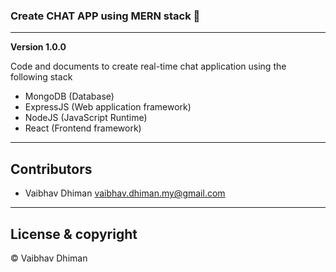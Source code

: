 ### Create CHAT APP using MERN stack 🤠

---

**Version 1.0.0**

Code and documents to create real-time chat application using the following stack

- MongoDB (Database)
- ExpressJS (Web application framework)
- NodeJS (JavaScript Runtime)
- React (Frontend framework)

---

## Contributors

- Vaibhav Dhiman <vaibhav.dhiman.my@gmail.com>

---

## License & copyright

©️ Vaibhav Dhiman

